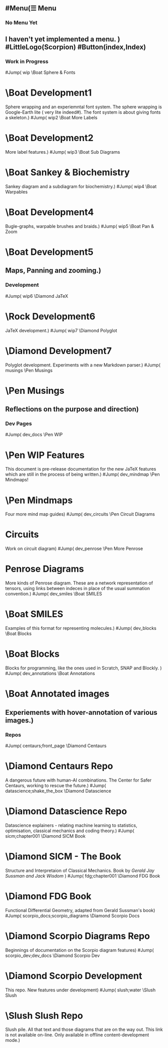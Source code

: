 ## #Menu(☰ Menu

### No Menu Yet
I haven't yet implemented a menu.
)
#LittleLogo(Scorpion)
#Button(index,Index)
----
### Work in Progress
#Jump( wip \Boat Sphere &amp; Fonts
# \Boat Development1
Sphere wrapping and an experiemntal font system. The sphere wrapping is Google-Earth lite ( very lite indeed#). The font system is about giving fonts a skeleton.)
#Jump( wip2 \Boat More Labels 
# \Boat Development2
More label features.)
#Jump( wip3 \Boat Sub Diagrams 
# \Boat Sankey &amp; Biochemistry
Sankey diagram and a subdiagram for biochemistry.)
#Jump( wip4 \Boat Warpables 
# \Boat Development4
Bugle-graphs, warpable brushes and braids.)
#Jump( wip5 \Boat Pan &amp; Zoom
# \Boat Development5
Maps, Panning and zooming.)
----
### Development
#Jump( wip6 \Diamond JaTeX
# \Rock Development6
JaTeX development.)
#Jump( wip7 \Diamond Polyglot
# \Diamond Development7
Polyglot development. Experiments with a new Markdown parser.)
#Jump( musings \Pen Musings
# \Pen Musings
Reflections on the purpose and direction)
----
### Dev Pages
#Jump( dev_docs \Pen WIP 
# \Pen WIP Features 
This document is pre-release documentation for the new JaTeX features which are still in the process of being written.)
#Jump( dev_mindmap \Pen Mindmaps!
# \Pen Mindmaps
Four more mind map guides)
#Jump( dev_circuits \Pen Circuit Diagrams
# Circuits
Work on circuit diagram)
#Jump( dev_penrose \Pen More Penrose
# Penrose Diagrams
More kinds of Penrose diagram. These are a network representation of tensors, using links between indeces in place of the usual summation convention.)
#Jump( dev_smiles \Boat SMILES
# \Boat SMILES
Examples of this format for representing molecules.)
#Jump( dev_blocks \Boat Blocks
# \Boat Blocks
Blocks for programming, like the ones used in Scratch, SNAP and Blockly. )
#Jump( dev_annotations \Boat Annotations
# \Boat Annotated images
Experiements with hover-annotation of various images.)
----
### Repos
#Jump( centaurs;front_page \Diamond Centaurs
# \Diamond Centaurs Repo
A dangerous future with human-AI combinations. The Center for Safer Centaurs, working to rescue the future.)
#Jump( datascience;shake_the_box \Diamond Datascience
# \Diamond Datascience Repo
Datascience explainers - relating machine learning to statistics, optimisation, classical mechanics and coding theory.)
#Jump( sicm;chapter001 \Diamond SICM Book
# \Diamond SICM - The Book
Structure and Interpretaion of Classical Mechanics.
Book by *Gerald Jay Sussman and Jack Wisdom*
)
#Jump( fdg;chapter001 \Diamond FDG Book
# \Diamond FDG Book
Functional Differential Geometry, adapted from Gerald Sussman's book)
#Jump( scorpio_docs;scorpio_diagrams \Diamond Scorpio Docs
# \Diamond Scorpio Diagrams Repo
Beginnings of documentation on the Scorpio diagram features)
#Jump( scorpio_dev;dev_docs \Diamond Scorpio Dev
# \Diamond Scorpio Development
This repo. New features under development)
#Jump( slush;water \Slush Slush
# \Slush Slush Repo
Slush pile. All that text and those diagrams that are on the way out. This link is not available on-line. Only available in offline content-development mode.)




&nbsp;
